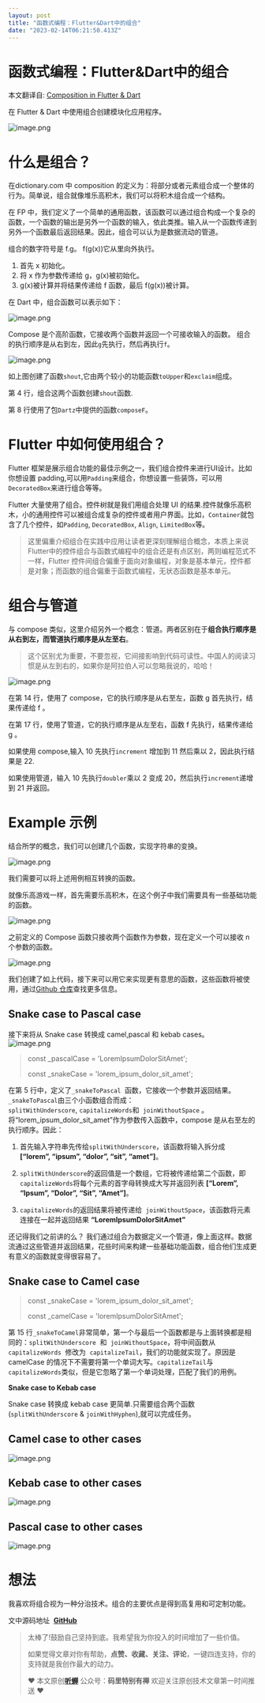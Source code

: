 ```yaml
---
layout: post
title: "函数式编程：Flutter&Dart中的组合"
date: "2023-02-14T06:21:50.413Z"
---
```

函数式编程：Flutter&Dart中的组合
======================

本文翻译自: [Composition in Flutter & Dart](https://levelup.gitconnected.com/composition-in-flutter-dart-functional-programming-part-3-ffba917aee3d)

在 Flutter & Dart 中使用组合创建模块化应用程序。

![image.png](https://img2023.cnblogs.com/other/3070683/202302/3070683-20230214095813025-422134629.png)

什么是组合？
======

在dictionary.com 中 composition 的定义为：将部分或者元素组合成一个整体的行为。简单说，组合就像堆乐高积木，我们可以将积木组合成一个结构。

在 FP 中，我们定义了一个简单的通用函数，该函数可以通过组合构成一个复杂的函数，一个函数的输出是另外一个函数的输入，依此类推。输入从一个函数传递到另外一个函数最后返回结果。因此，组合可以认为是数据流动的管道。

组合的数字符号是 f.g。 f(g(x))它从里向外执行。

1.  首先 x 初始化。
2.  将 x 作为参数传递给 g，g(x)被初始化。
3.  g(x)被计算并将结果传递给 f 函数，最后 f(g(x))被计算。

在 Dart 中，组合函数可以表示如下：

![image.png](https://img2023.cnblogs.com/other/3070683/202302/3070683-20230214095813586-632926896.png)

Compose 是个高阶函数，它接收两个函数并返回一个可接收输入的函数。 组合的执行顺序是从右到左，因此`g`先执行，然后再执行`f`。

![image.png](https://img2023.cnblogs.com/other/3070683/202302/3070683-20230214095814887-793088251.png)

如上图创建了函数`shout`,它由两个较小的功能函数`toUpper`和`exclaim`组成。

第 4 行，组合这两个函数创建`shout`函数.

第 8 行使用了包`Dartz`中提供的函数`composeF`。

Flutter 中如何使用组合？
================

Flutter 框架是展示组合功能的最佳示例之一，我们组合控件来进行UI设计。比如你想设置 padding,可以用`Padding`来组合，你想设置一些装饰，可以用`DecoratedBox`来进行组合等等。

Flutter 大量使用了组合。控件树就是我们用组合处理 UI 的结果.控件就像乐高积木，小的通用控件可以被组合成复杂的控件或者用户界面。比如，`Container`就包含了几个控件，如`Padding`, `DecoratedBox`, `Align`, `LimitedBox`等。

> 这里偏重介绍组合在实践中应用让读者更深刻理解组合概念，本质上来说Flutter中的控件组合与函数式编程中的组合还是有点区别，两则编程范式不一样，Flutter 控件间组合偏重于面向对象编程，对象是基本单元，控件都是对象；而函数的组合偏重于函数式编程，无状态函数是基本单元。

组合与管道
=====

与 compose 类似，这里介绍另外一个概念：管道。两者区别在于**组合执行顺序是从右到左，而管道执行顺序是从左至右**。

> 这个区别尤为重要，不要忽视，它间接影响到代码可读性。中国人的阅读习惯是从左到右的，如果你是阿拉伯人可以忽略我说的，哈哈！

![image.png](https://img2023.cnblogs.com/other/3070683/202302/3070683-20230214095816162-939689692.png)

在第 14 行，使用了 compose，它的执行顺序是从右至左，函数 g 首先执行，结果传递给 f 。

在第 17 行，使用了管道，它的执行顺序是从左至右，函数 f 先执行，结果传递给 g 。

如果使用 compose,输入 10 先执行`increment` 增加到 11 然后乘以 2，因此执行结果是 22.

如果使用管道，输入 10 先执行`doubler`乘以 2 变成 20，然后执行`increment`递增到 21 并返回。

Example 示例
==========

结合所学的概念，我们可以创建几个函数，实现字符串的变换。

![image.png](https://img2023.cnblogs.com/other/3070683/202302/3070683-20230214095816897-1070916310.png)

我们需要可以将上述用例相互转换的函数。

就像乐高游戏一样，首先需要乐高积木，在这个例子中我们需要具有一些基础功能的函数。

![image.png](https://img2023.cnblogs.com/other/3070683/202302/3070683-20230214095817923-158041169.png)

之前定义的 Compose 函数只接收两个函数作为参数，现在定义一个可以接收 n 个参数的函数。

![image.png](https://img2023.cnblogs.com/other/3070683/202302/3070683-20230214095818491-447554476.png)

我们创建了如上代码，接下来可以用它来实现更有意思的函数，这些函数将被使用，通过[Github 仓库](https://github.com/Yogi-6/functional_programming_dart)查找更多信息。

Snake case to Pascal case
-------------------------

接下来将从 Snake case 转换成 camel,pascal 和 kebab cases。  
![image.png](https://img2023.cnblogs.com/other/3070683/202302/3070683-20230214095819457-672466557.png)

> const \_pascalCase = 'LoremIpsumDolorSitAmet';
> 
> const \_snakeCase = 'lorem\_ipsum\_dolor\_sit\_amet';

在第 5 行中，定义了`_snakeToPascal`  函数，它接收一个参数并返回结果。`_snakeToPascal`由三个小函数组合而成：`splitWithUnderscore`, `capitalizeWords`和  `joinWithoutSpace` 。将“lorem\_ipsum\_dolor\_sit\_amet”作为参数传入函数中，compose 是从右至左的执行顺序。因此：

1.  首先输入字符串先传给`splitWithUnderscore`，该函数将输入拆分成 **\[“lorem”, “ipsum”, “dolor”, “sit”, “amet”\]**。
    
2.  `splitWithUnderscore`的返回值是一个数组，它将被传递给第二个函数，即`capitalizeWords`将每个元素的首字母转换成大写并返回列表 **\[“Lorem”, “Ipsum”, “Dolor”, “Sit”, “Amet”\]**。
    
3.  `capitalizeWords`的返回结果将被传递给  `joinWithoutSpace`，该函数将元素连接在一起并返回结果 **“LoremIpsumDolorSitAmet”**
    

还记得我们之前讲的么？ 我们通过组合为数据定义一个管道，像上面这样。数据流通过这些管道并返回结果，花些时间来构建一些基础功能函数，组合他们生成更有意义的函数就变得很容易了。

Snake case to Camel case
------------------------

> const \_snakeCase = 'lorem\_ipsum\_dolor\_sit\_amet';
> 
> const \_camelCase = 'loremIpsumDolorSitAmet';

第 15 行`_snakeToCamel`非常简单，第一个与最后一个函数都是与上面转换都是相同的：`splitWithUnderscore`  和  `joinWithoutSpace`，将中间函数从`capitalizeWords`  修改为  `capitalizeTail`，我们的功能就实现了。原因是 camelCase 的情况下不需要将第一个单词大写。`capitalizeTail`与`capitalizeWords`类似，但是它忽略了第一个单词处理，匹配了我们的用例。

**Snake case to Kebab case**

Snake case 转换成 kebab case 更简单.只需要组合两个函数 (`splitWithUnderscore` & `joinWithHyphen`),就可以完成任务。

Camel case to other cases
-------------------------

![image.png](https://img2023.cnblogs.com/other/3070683/202302/3070683-20230214095820336-220200103.png)

Kebab case to other cases
-------------------------

![image.png](https://img2023.cnblogs.com/other/3070683/202302/3070683-20230214095821133-987492281.png)

Pascal case to other cases
--------------------------

![image.png](https://img2023.cnblogs.com/other/3070683/202302/3070683-20230214095821975-477933963.png)

想法
==

我喜欢将组合视为一种分治技术。组合的主要优点是得到高复用和可定制功能。

文中源码地址  [**GitHub**](https://github.com/Yogi-6/functional_programming_dart)

> 太棒了!鼓励自己坚持到底。我希望我为你投入的时间增加了一些价值。
> 
> 如果觉得文章对你有帮助，**点赞、收藏、关注、评论**，一键四连支持，你的支持就是我创作最大的动力。
> 
> ❤️ 本文原创[**听蝉**](https://juejin.cn/user/272334612863431/posts) 公众号：**码里特别有禅** 欢迎关注原创技术文章第一时间推送 ❤️
